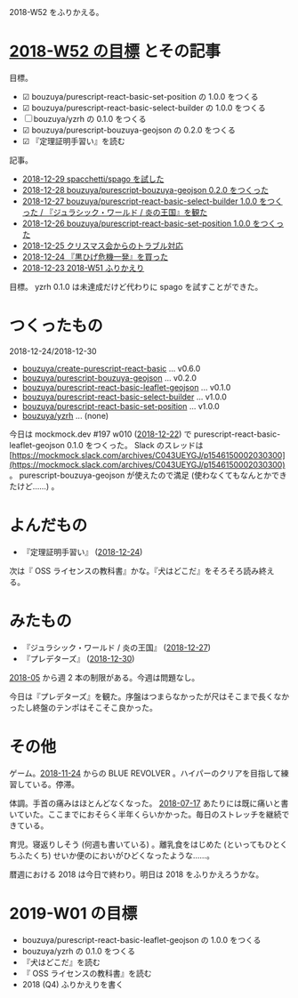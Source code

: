 2018-W52 をふりかえる。

# [2018-W52 の目標][2018-12-23] とその記事

目標。

- ☑ bouzuya/purescript-react-basic-set-position の 1.0.0 をつくる
- ☑ bouzuya/purescript-react-basic-select-builder の 1.0.0 をつくる
- ☐ bouzuya/yzrh の 0.1.0 をつくる
- ☑ bouzuya/purescript-bouzuya-geojson の 0.2.0 をつくる
- ☑ 『定理証明手習い』を読む

記事。

- [2018-12-29 spacchetti/spago を試した][2018-12-29]
- [2018-12-28 bouzuya/purescript-bouzuya-geojson 0.2.0 をつくった][2018-12-28]
- [2018-12-27 bouzuya/purescript-react-basic-select-builder 1.0.0 をつくった / 『ジュラシック・ワールド / 炎の王国』を観た][2018-12-27]
- [2018-12-26 bouzuya/purescript-react-basic-set-position 1.0.0 をつくった][2018-12-26]
- [2018-12-25 クリスマス会からのトラブル対応][2018-12-25]
- [2018-12-24 『黒ひげ危機一発』を買った][2018-12-24]
- [2018-12-23 2018-W51 ふりかえり][2018-12-23]

目標。 yzrh 0.1.0 は未達成だけど代わりに spago を試すことができた。

# つくったもの

2018-12-24/2018-12-30

- [bouzuya/create-purescript-react-basic][] ... v0.6.0
- [bouzuya/purescript-bouzuya-geojson][] ... v0.2.0
- [bouzuya/purescript-react-basic-leaflet-geojson][] ... v0.1.0
- [bouzuya/purescript-react-basic-select-builder][] ... v1.0.0
- [bouzuya/purescript-react-basic-set-position][] ... v1.0.0
- [bouzuya/yzrh][] ... (none)

今日は mockmock.dev #197 w010 ([2018-12-22][]) で purescript-react-basic-leaflet-geojson 0.1.0 をつくった。 Slack のスレッドは [https://mockmock.slack.com/archives/C043UEYGJ/p1546150002030300](https://mockmock.slack.com/archives/C043UEYGJ/p1546150002030300) 。 purescript-bouzuya-geojson が使えたので満足 (使わなくてもなんとかできたけど……) 。

# よんだもの

- 『定理証明手習い』 ([2018-12-24][])

次は『 OSS ライセンスの教科書』かな。『犬はどこだ』をそろそろ読み終える。

# みたもの

- 『ジュラシック・ワールド / 炎の王国』 ([2018-12-27][])
- 『プレデターズ』 ([2018-12-30][])

[2018-05][2018-04-30] から週 2 本の制限がある。今週は問題なし。

今日は『プレデターズ』を観た。序盤はつまらなかったが尺はそこまで長くなかったし終盤のテンポはそこそこ良かった。

# その他

ゲーム。[2018-11-24][] からの BLUE REVOLVER 。ハイパーのクリアを目指して練習している。停滞。

体調。手首の痛みはほとんどなくなった。 [2018-07-17][] あたりには既に痛いと書いていた。ここまでにおそらく半年くらいかかった。毎日のストレッチを継続できている。

育児。寝返りしそう (何週も書いている) 。離乳食をはじめた (といってもひとくちふたくち) せいか便のにおいがひどくなったような……。

暦週における 2018 は今日で終わり。明日は 2018 をふりかえろうかな。

# 2019-W01 の目標

- bouzuya/purescript-react-basic-leaflet-geojson の 1.0.0 をつくる
- bouzuya/yzrh の 0.1.0 をつくる
- 『犬はどこだ』を読む
- 『 OSS ライセンスの教科書』を読む
- 2018 (Q4) ふりかえりを書く

[2018-04-30]: https://blog.bouzuya.net/2018/04/30/
[2018-07-17]: https://blog.bouzuya.net/2018/07/17/
[2018-11-24]: https://blog.bouzuya.net/2018/11/24/
[2018-12-16]: https://blog.bouzuya.net/2018/12/16/
[2018-12-22]: https://blog.bouzuya.net/2018/12/22/
[2018-12-23]: https://blog.bouzuya.net/2018/12/23/
[2018-12-24]: https://blog.bouzuya.net/2018/12/24/
[2018-12-25]: https://blog.bouzuya.net/2018/12/25/
[2018-12-26]: https://blog.bouzuya.net/2018/12/26/
[2018-12-27]: https://blog.bouzuya.net/2018/12/27/
[2018-12-28]: https://blog.bouzuya.net/2018/12/28/
[2018-12-29]: https://blog.bouzuya.net/2018/12/29/
[2018-12-30]: https://blog.bouzuya.net/2018/12/30/
[bouzuya/create-purescript-react-basic]: https://github.com/bouzuya/create-purescript-react-basic
[bouzuya/purescript-bouzuya-geojson]: https://github.com/bouzuya/purescript-bouzuya-geojson
[bouzuya/purescript-react-basic-leaflet-geojson]: https://github.com/bouzuya/purescript-react-basic-leaflet-geojson
[bouzuya/purescript-react-basic-select-builder]: https://github.com/bouzuya/purescript-react-basic-select-builder
[bouzuya/purescript-react-basic-set-position]: https://github.com/bouzuya/purescript-react-basic-set-position
[bouzuya/yzrh]: https://github.com/bouzuya/yzrh
